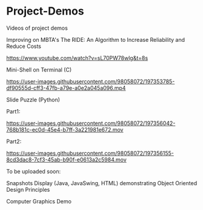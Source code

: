# Project-Demos
Videos of project demos


Improving on MBTA's The RIDE: An Algorithm to Increase Reliability and Reduce Costs

https://www.youtube.com/watch?v=sL70PW78wlg&t=8s






Mini-Shell on Terminal (C)

https://user-images.githubusercontent.com/98058072/197353785-df90555d-cff3-47fb-a79e-a0e2a045a096.mp4








Slide Puzzle (Python)

Part1:

https://user-images.githubusercontent.com/98058072/197356042-768b181c-ec0d-45e4-b7ff-3a221981e672.mov







Part2:

https://user-images.githubusercontent.com/98058072/197356155-8cd3dac8-7cf3-45ab-b90f-e0613a2c5984.mov











To be uploaded soon: 

Snapshots Display (Java, JavaSwing, HTML) demonstrating Object Oriented Design Principles

Computer Graphics Demo




